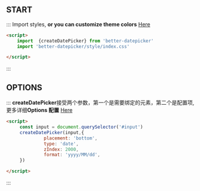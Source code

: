 ## START
::: Import styles, **or you can customize theme colors** [Here](#/doc/theme)
```html
<script>
    import  {createDatePicker} from 'better-datepicker'
    import 'better-datepicker/style/index.css'

</script>

```
:::


## OPTIONS
::: **createDatePicker**接受两个参数，第一个是需要绑定的元素，第二个是配置项, 更多详细**Options 配置** [Here](#/doc/options)
```html
<script>
     const input = document.querySelector('#input')
     createDatePicker(input,{
              placement: 'bottom',
              type: 'date',
              zIndex: 2000,
              format: 'yyyy/MM/dd',
     })

</script>

```
:::
